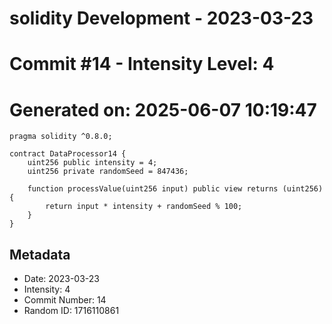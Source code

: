 ﻿# solidity Development - 2023-03-23
# Commit #14 - Intensity Level: 4
# Generated on: 2025-06-07 10:19:47
```solidity
pragma solidity ^0.8.0;

contract DataProcessor14 {
    uint256 public intensity = 4;
    uint256 private randomSeed = 847436;

    function processValue(uint256 input) public view returns (uint256) {
        return input * intensity + randomSeed % 100;
    }
}
```
## Metadata
- Date: 2023-03-23
- Intensity: 4
- Commit Number: 14
- Random ID: 1716110861
